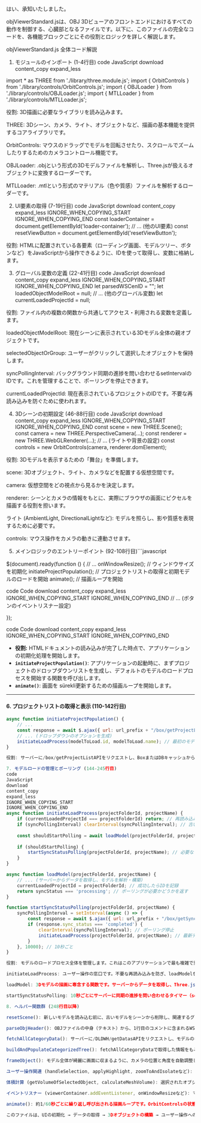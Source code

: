 はい、承知いたしました。

objViewerStandard.jsは、OBJ 3Dビューアのフロントエンドにおけるすべての動作を制御する、心臓部となるファイルです。以下に、このファイルの完全なコードを、各機能ブロックごとにその役割とロジックを詳しく解説します。

objViewerStandard.js 全体コード解説
1. モジュールのインポート (1-4行目)
code
JavaScript
download
content_copy
expand_less

import * as THREE from './library/three.module.js';
import { OrbitControls } from './library/controls/OrbitControls.js';
import { OBJLoader } from './library/controls/OBJLoader.js';
import { MTLLoader } from './library/controls/MTLLoader.js';

役割: 3D描画に必要なライブラリを読み込みます。

THREE: 3Dシーン、カメラ、ライト、オブジェクトなど、描画の基本機能を提供するコアライブラリです。

OrbitControls: マウスのドラッグでモデルを回転させたり、スクロールでズームしたりするためのカメラコントロール機能です。

OBJLoader: .objという形式の3Dモデルファイルを解析し、Three.jsが扱えるオブジェクトに変換するローダーです。

MTLLoader: .mtlという形式のマテリアル（色や質感）ファイルを解析するローダーです。

2. UI要素の取得 (7-19行目)
code
JavaScript
download
content_copy
expand_less
IGNORE_WHEN_COPYING_START
IGNORE_WHEN_COPYING_END
const loaderContainer = document.getElementById('loader-container');
// ... (他のUI要素)
const resetViewButton = document.getElementById('resetViewButton');

役割: HTMLに配置されている各要素（ローディング画面、モデルツリー、ボタンなど）をJavaScriptから操作できるように、IDを使って取得し、変数に格納します。

3. グローバル変数の定義 (22-41行目)
code
JavaScript
download
content_copy
expand_less
IGNORE_WHEN_COPYING_START
IGNORE_WHEN_COPYING_END
let parsedWSCenID = "";
let loadedObjectModelRoot = null;
// ... (他のグローバル変数)
let currentLoadedProjectId = null;

役割: ファイル内の複数の関数から共通してアクセス・利用される変数を定義します。

loadedObjectModelRoot: 現在シーンに表示されている3Dモデル全体の親オブジェクトです。

selectedObjectOrGroup: ユーザーがクリックして選択したオブジェクトを保持します。

syncPollingInterval: バックグラウンド同期の進捗を問い合わせるsetIntervalのIDです。これを管理することで、ポーリングを停止できます。

currentLoadedProjectId: 現在表示されているプロジェクトのIDです。不要な再読み込みを防ぐために使われます。

4. 3Dシーンの初期設定 (46-88行目)
code
JavaScript
download
content_copy
expand_less
IGNORE_WHEN_COPYING_START
IGNORE_WHEN_COPYING_END
const scene = new THREE.Scene();
const camera = new THREE.PerspectiveCamera(...);
const renderer = new THREE.WebGLRenderer(...);
// ... (ライトや背景の設定)
const controls = new OrbitControls(camera, renderer.domElement);

役割: 3Dモデルを表示するための「舞台」を準備します。

scene: 3Dオブジェクト、ライト、カメラなどを配置する仮想空間です。

camera: 仮想空間をどの視点から見るかを決定します。

renderer: シーンとカメラの情報をもとに、実際にブラウザの画面にピクセルを描画する役割を担います。

ライト (AmbientLight, DirectionalLightなど): モデルを照らし、影や質感を表現するために必要です。

controls: マウス操作をカメラの動きに連動させます。

5. メインロジックのエントリーポイント (92-108行目)```javascript

$(document).ready(function () {
// ...
onWindowResize(); // ウィンドウサイズを初期化
initiateProjectPopulation(); // プロジェクトリストの取得と初期モデルのロードを開始
animate(); // 描画ループを開始

code
Code
download
content_copy
expand_less
IGNORE_WHEN_COPYING_START
IGNORE_WHEN_COPYING_END
// ... (ボタンのイベントリスナー設定)

});

code
Code
download
content_copy
expand_less
IGNORE_WHEN_COPYING_START
IGNORE_WHEN_COPYING_END
*   **役割:** HTMLドキュメントの読み込みが完了した時点で、アプリケーションの初期化処理を開始します。
*   **`initiateProjectPopulation()`**: アプリケーションの起動時に、まずプロジェクトのドロップダウンリストを生成し、デフォルトのモデルのロードプロセスを開始する関数を呼び出します。
*   **`animate()`**: 画面を sürekli更新するための描画ループを開始します。

---
#### 6. プロジェクトリストの取得と表示 (110-142行目)
```javascript
async function initiateProjectPopulation() {
    // ...
    const response = await $.ajax({ url: url_prefix + "/box/getProjectList", ... });
    // ... (ドロップダウンのオプションを生成)
    initiateLoadProcess(modelToLoad.id, modelToLoad.name); // 最初のモデルのロードを開始
}

役割: サーバーに/box/getProjectListAPIをリクエストし、BoxまたはDBキャッシュからプロジェクトのリストを取得します。取得したリストをもとに、HTMLの<select>（ドロップダウン）要素を動的に生成します。最後に、リストの最初のモデルをロードするためにinitiateLoadProcessを呼び出します。

7. モデルロードの管理とポーリング (144-245行目)
code
JavaScript
download
content_copy
expand_less
IGNORE_WHEN_COPYING_START
IGNORE_WHEN_COPYING_END
async function initiateLoadProcess(projectFolderId, projectName) {
    if (currentLoadedProjectId === projectFolderId) return; // 再読み込み防止
    if (syncPollingInterval) clearInterval(syncPollingInterval); // 古いポーリングを停止
    
    const shouldStartPolling = await loadModel(projectFolderId, projectName); // モデル描画を依頼
    
    if (shouldStartPolling) {
        startSyncStatusPolling(projectFolderId, projectName); // 必要ならポーリング開始
    }
}

async function loadModel(projectFolderId, projectName) {
    // ... (サーバーからデータを取得し、モデルを解析・構築)
    currentLoadedProjectId = projectFolderId; // 成功したらIDを記録
    return syncStatus === 'processing'; // ポーリングが必要かどうかを返す
}

function startSyncStatusPolling(projectFolderId, projectName) {
    syncPollingInterval = setInterval(async () => {
        const response = await $.ajax({ url: url_prefix + "/box/getSyncStatus", ... });
        if (response.sync_status === 'completed') {
            clearInterval(syncPollingInterval); // ポーリング停止
            initiateLoadProcess(projectFolderId, projectName); // 最新データを再表示
        }
    }, 10000); // 10秒ごと
}

役割: モデルのロードプロセス全体を管理します。これはこのアプリケーションで最も複雑で重要な部分です。

initiateLoadProcess: ユーザー操作の窓口です。不要な再読み込みを防ぎ、loadModelを呼び出して、その結果に応じてポーリングを開始するかどうかを決定します。

loadModel: 3Dモデルの描画に専念する関数です。サーバーからデータを取得し、Three.jsオブジェクトを構築してシーンに追加します。最後に、サーバーから受け取った同期状態 (sync_status) に基づいて、ポーリングが必要かどうか（true/false）をinitiateLoadProcessに報告します。

startSyncStatusPolling: 10秒ごとにサーバーに同期の進捗を問い合わせるタイマー（setInterval）を開始します。同期が完了したら、タイマーを停止し、initiateLoadProcessを呼び出して画面を最新の状態に更新します。

8. ヘルパー関数群 (248行目以降)

resetScene(): 新しいモデルを読み込む前に、古いモデルをシーンから削除し、関連するグローバル変数をリセットして、メモリリークを防ぎます。

parseObjHeader(): OBJファイルの中身（テキスト）から、1行目のコメントに含まれるWSCenIDとPJNoを解析して取得します。

fetchAllCategoryData(): サーバーに/DLDWH/getDatasAPIをリクエストし、モデルの各パーツのカテゴリ名などのメタデータを取得します。

buildAndPopulateCategorizedTree(): fetchAllCategoryDataで取得した情報をもとに、右側のモデルツリーUIを動的に生成します。

frameObject(): モデル全体が綺麗に画面に収まるように、カメラの位置と角度を自動調整します。

ユーザー操作関連 (handleSelection, applyHighlight, zoomToAndIsolateなど): ユーザーがモデルをクリックした際のハイライト表示や、特定のオブジェクトを分離表示（アイソレート）するなどのインタラクティブな機能を実装しています。

体積計算 (getVolumeOfSelectedObject, calculateMeshVolume): 選択されたオブジェクトの3Dジオメトリから、その体積を計算し、情報パネルに表示します。

イベントリスナー (viewerContainer.addEventListener, onWindowResizeなど): マウスクリックやウィンドウのリサイズといったユーザーの操作や環境の変化を検知し、適切な処理（オブジェクトの選択、レンダラーのサイズ調整など）を実行します。

animate(): 約1/60秒ごとに繰り返し呼び出される描画ループです。OrbitControlsの状態を更新し、renderer.render()でシーンを再描画することで、滑らかなアニメーションやカメラ操作を実現します。

このファイルは、UIの初期化 → データの取得 → 3Dオブジェクトの構築 → ユーザー操作への応答 → 非同期処理の管理 という、モダンなWebアプリケーションの典型的な流れをすべて含んでいます。
